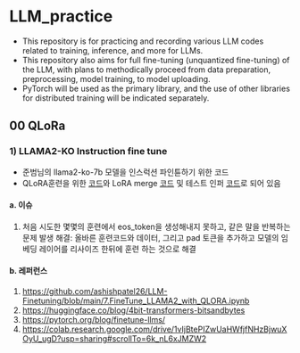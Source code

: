 # LLM_practice

-   This repository is for practicing and recording various LLM codes related to training, inference, and more for LLMs.
-   This repository also aims for full fine-tuning (unquantized fine-tuning) of the LLM, with plans to methodically proceed from data preparation, preprocessing, model training, to model uploading.
-   PyTorch will be used as the primary library, and the use of other libraries for distributed training will be indicated separately.

## 00 QLoRa

### 1) LLAMA2-KO Instruction fine tune

-   준범님의 llama2-ko-7b 모델을 인스럭션 파인튠하기 위한 코드
-   QLoRA훈련을 위한 [코드](./00_QLoRa_fine_tune/01_QLoRA_08.ipynb)와 LoRA merge [코드](./00_QLoRa_fine_tune/02_QLoRA_Merge_upload_08.ipynb) 및 테스트 인퍼 [코드](./00_QLoRa_fine_tune/04_test_inference05.ipynb)로 되어 있음

#### a. 이슈

1. 처음 시도한 몇몇의 훈련에서 eos_token을 생성해내지 못하고, 같은 말을 반복하는 문제 발생
   해결: 올바른 훈련코드와 데이터, 그리고 pad 토큰을 추가하고 모델의 임베딩 레이어를 리사이즈 한뒤에 훈련 하는 것으로 해결

#### b. 레퍼런스

1. https://github.com/ashishpatel26/LLM-Finetuning/blob/main/7.FineTune_LLAMA2_with_QLORA.ipynb
2. https://huggingface.co/blog/4bit-transformers-bitsandbytes
3. https://pytorch.org/blog/finetune-llms/
4. https://colab.research.google.com/drive/1vIjBtePIZwUaHWfjfNHzBjwuXOyU_ugD?usp=sharing#scrollTo=6k_nL6xJMZW2
